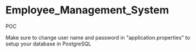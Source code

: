 # Employee_Management_System
POC

Make sure to change user name and password in "application.properties" to setup your database in PostgreSQL
